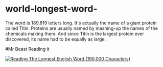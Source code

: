 # world-longest-word-
The word is 189,819 letters long. It's actually the name of a giant protein called Titin. Proteins are usually named by mashing-up the names of the chemicals making them. And since Titin is the largest protein ever discovered, its name had to be equally as large.


#Mr Beast Reading it


[![Reading The Longest English Word (190,000 Characters)](https://img.youtube.com/vi/IZVbzNRUlQI&t=5295s/0.jpg)](https://www.youtube.com/watch?v=IZVbzNRUlQI&t=5295s "Reading The Longest English Word (190,000 Characters)")
